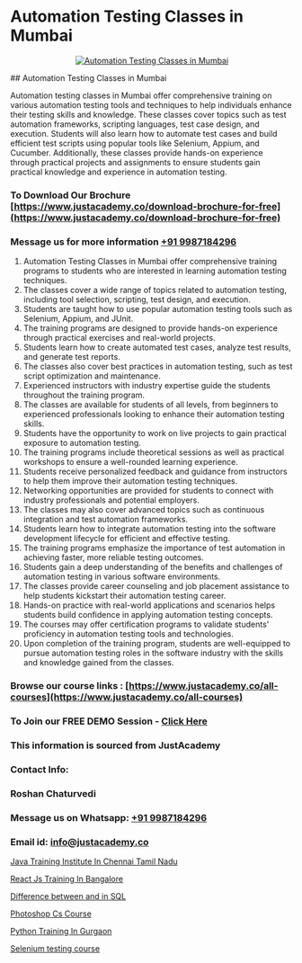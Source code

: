 # Automation Testing Classes in Mumbai

<p align="center">
  <a href="https://justacademy.co/program-detail/software-testing">
    <img src="https://justacademy.co/storage2/program_images/1704700438.webp" alt="Automation Testing Classes in Mumbai">
  </a>
</p>
## Automation Testing Classes in Mumbai

Automation testing classes in Mumbai offer comprehensive training on various automation testing tools and techniques to help individuals enhance their testing skills and knowledge. These classes cover topics such as test automation frameworks, scripting languages, test case design, and execution. Students will also learn how to automate test cases and build efficient test scripts using popular tools like Selenium, Appium, and Cucumber. Additionally, these classes provide hands-on experience through practical projects and assignments to ensure students gain practical knowledge and experience in automation testing.
### To Download Our Brochure [https://www.justacademy.co/download-brochure-for-free](https://www.justacademy.co/download-brochure-for-free)
### Message us for more information [+91 9987184296](https://api.whatsapp.com/send?phone=919987184296)
1) Automation Testing Classes in Mumbai offer comprehensive training programs to students who are interested in learning automation testing techniques.
2) The classes cover a wide range of topics related to automation testing, including tool selection, scripting, test design, and execution.
3) Students are taught how to use popular automation testing tools such as Selenium, Appium, and JUnit.
4) The training programs are designed to provide hands-on experience through practical exercises and real-world projects.
5) Students learn how to create automated test cases, analyze test results, and generate test reports.
6) The classes also cover best practices in automation testing, such as test script optimization and maintenance.
7) Experienced instructors with industry expertise guide the students throughout the training program.
8) The classes are available for students of all levels, from beginners to experienced professionals looking to enhance their automation testing skills.
9) Students have the opportunity to work on live projects to gain practical exposure to automation testing.
10) The training programs include theoretical sessions as well as practical workshops to ensure a well-rounded learning experience.
11) Students receive personalized feedback and guidance from instructors to help them improve their automation testing techniques.
12) Networking opportunities are provided for students to connect with industry professionals and potential employers.
13) The classes may also cover advanced topics such as continuous integration and test automation frameworks.
14) Students learn how to integrate automation testing into the software development lifecycle for efficient and effective testing.
15) The training programs emphasize the importance of test automation in achieving faster, more reliable testing outcomes.
16) Students gain a deep understanding of the benefits and challenges of automation testing in various software environments.
17) The classes provide career counseling and job placement assistance to help students kickstart their automation testing career.
18) Hands-on practice with real-world applications and scenarios helps students build confidence in applying automation testing concepts.
19) The courses may offer certification programs to validate students' proficiency in automation testing tools and technologies.
20) Upon completion of the training program, students are well-equipped to pursue automation testing roles in the software industry with the skills and knowledge gained from the classes.

### Browse our course links : [https://www.justacademy.co/all-courses](https://www.justacademy.co/all-courses) 
### To Join our FREE DEMO Session - [Click Here](https://www.justacademy.co/register-for-course-demo)


### This information is sourced from JustAcademy
### Contact Info:
### Roshan Chaturvedi
### Message us on Whatsapp: [+91 9987184296](https://api.whatsapp.com/send?phone=919987184296)
### Email id: [info@justacademy.co](mailto:info@justacademy.co)
                
[Java Training Institute In Chennai Tamil Nadu](https://www.linkedin.com/pulse/java-training-institute-chennai-tamil-nadu-justacademy-london-j9jwf?trackingId=8vO7rfiF8AYhFYO7r60qng%3D%3D&lipi=urn%3Ali%3Apage%3Ad_flagship3_company_admin%3B8bhEAS%2F%2FQ963blIb%2F6qnpA%3D%3D)

[React Js Training In Bangalore](https://www.linkedin.com/pulse/react-js-training-bangalore-justacademy-bristol-dyaqe?trackingId=Qo7x34mxRckhLD0RfA8sFQ%3D%3D&lipi=urn%3Ali%3Apage%3Ad_flagship3_company_admin%3B9IEH5La1R2e7WwLGeLcpkg%3D%3D)

[Difference between and in SQL](https://medium.com/@abhidnya.1068/difference-between-and-in-sql-a3a22376f089)

[Photoshop Cs Course](https://medium.com/@roneet705/photoshop-cs-course-ad03754297eb)

[Python Training In Gurgaon](https://justacademyin.github.io/justacademy/python-training-in-gurgaon)

[Selenium testing course](https://justacademyin.github.io/justacademy/selenium-testing-course)

